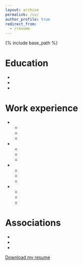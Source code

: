 ```yaml
---
layout: archive
permalink: /cv/
author_profile: true
redirect_from:
  - /resume
---
```


{% include base_path %}

Education
======
* 
* 
* 

Work experience
======
* 
  * 
  *  
  * 

* 
  * 
  * 
  * 
  
* 
  * 
  * 
  * 
  
* 
  * 
  * 
  * 
  


Associations
======
* 
* 
* 

[Download my resume](https://github.com/AnthonyHoudaille/AnthonyHoudaille.github.io/blob/master/images/Anthony's-Resume.pdf)
